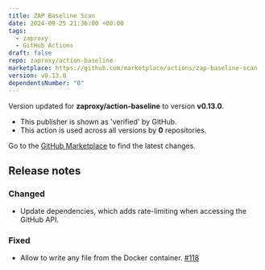 ```yaml
---
title: ZAP Baseline Scan
date: 2024-09-25 21:36:00 +00:00
tags:
  - zaproxy
  - GitHub Actions
draft: false
repo: zaproxy/action-baseline
marketplace: https://github.com/marketplace/actions/zap-baseline-scan
version: v0.13.0
dependentsNumber: "0"
---
```



Version updated for **zaproxy/action-baseline** to version **v0.13.0**.
- This publisher is shown as 'verified' by GitHub.
- This action is used across all versions by **0** repositories.

Go to the [GitHub Marketplace](https://github.com/marketplace/actions/zap-baseline-scan) to find the latest changes.

## Release notes

### Changed
- Update dependencies, which adds rate-limiting when accessing the GitHub API.

### Fixed
- Allow to write any file from the Docker container. [#118](https://github.com/zaproxy/action-baseline/issues/118)
